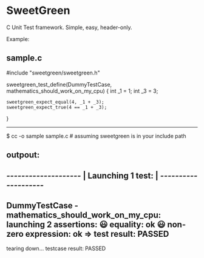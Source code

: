 SweetGreen
================

C Unit Test framework. Simple, easy, header-only.

Example:

sample.c
-----------
#include "sweetgreen/sweetgreen.h"

sweetgreen_test_define(DummyTestCase, mathematics_should_work_on_my_cpu) {
	int _1 = 1;
	int _3 = 3;

	sweetgreen_expect_equal(4, _1 + _3);
	sweetgreen_expect_true(4 == _1 + _3);
}

-------------------

$ cc -o sample sample.c # assuming sweetgreen is in your include path


outpout:
-------------------
*--------------------*
| Launching 1 test: |
*--------------------*
-------------------
DummyTestCase - mathematics_should_work_on_my_cpu:
launching 2 assertions:
😃  equality: ok
😃  non-zero expression: ok
=> ️test result: PASSED
-------------------
tearing down...
testcase result: PASSED